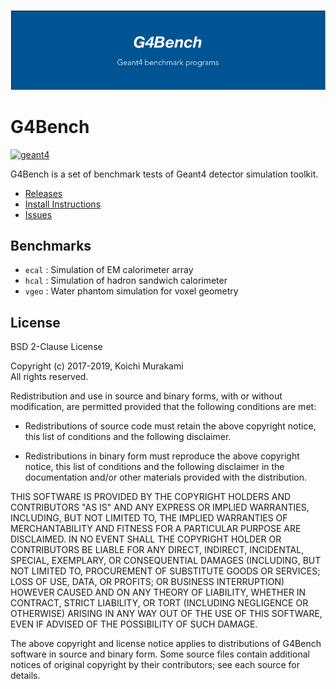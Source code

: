 ![g4bench](img/logo.png)

# G4Bench

[![geant4](https://img.shields.io/badge/geant4-10.5-blue.svg)](http://www.geant4.org/)

G4Bench is a set of benchmark tests of Geant4 detector simulation toolkit.

* [Releases](https://github.com/koichi-murakami/g4bench/releases)
* [Install Instructions](./Installation/index.html)
* [Issues](https://github.com/koichi-murakami/g4bench/issues)

## Benchmarks
* `ecal` : Simulation of EM calorimeter array
* `hcal` : Simulation of hadron sandwich calorimeter
* `vgeo` : Water phantom simulation for voxel geometry

## License
BSD 2-Clause License

Copyright (c) 2017-2019, Koichi Murakami<br>
All rights reserved.

Redistribution and use in source and binary forms, with or without
modification, are permitted provided that the following conditions are met:

* Redistributions of source code must retain the above copyright notice, this
  list of conditions and the following disclaimer.

* Redistributions in binary form must reproduce the above copyright notice,
  this list of conditions and the following disclaimer in the documentation
  and/or other materials provided with the distribution.

THIS SOFTWARE IS PROVIDED BY THE COPYRIGHT HOLDERS AND CONTRIBUTORS "AS IS"
AND ANY EXPRESS OR IMPLIED WARRANTIES, INCLUDING, BUT NOT LIMITED TO, THE
IMPLIED WARRANTIES OF MERCHANTABILITY AND FITNESS FOR A PARTICULAR PURPOSE ARE
DISCLAIMED. IN NO EVENT SHALL THE COPYRIGHT HOLDER OR CONTRIBUTORS BE LIABLE
FOR ANY DIRECT, INDIRECT, INCIDENTAL, SPECIAL, EXEMPLARY, OR CONSEQUENTIAL
DAMAGES (INCLUDING, BUT NOT LIMITED TO, PROCUREMENT OF SUBSTITUTE GOODS OR
SERVICES; LOSS OF USE, DATA, OR PROFITS; OR BUSINESS INTERRUPTION) HOWEVER
CAUSED AND ON ANY THEORY OF LIABILITY, WHETHER IN CONTRACT, STRICT LIABILITY,
OR TORT (INCLUDING NEGLIGENCE OR OTHERWISE) ARISING IN ANY WAY OUT OF THE USE
OF THIS SOFTWARE, EVEN IF ADVISED OF THE POSSIBILITY OF SUCH DAMAGE.

The above copyright and license notice applies to distributions of
G4Bench software in source and binary form.  Some source files contain
additional notices of original copyright by their contributors;
see each source for details.
